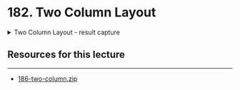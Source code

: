 # 182. Two Column Layout

<details>
  <summary>Two Column Layout - result capture</summary>

`pages/index.js`
```
import React, { Component } from "react";
import { Card, Button } from "semantic-ui-react";
import factory from "../ethereum/factory";
import Layout from "../components/Layout";

class CampaignIndex extends Component {
  static async getInitialProps() {
    const campaigns = await factory.methods.getDeployedCampaigns().call();

    return { campaigns };
  }
  renderCampaigns() {
    const items = this.props.campaigns.map((address) => {
      return {
        header: address,
        description: <a>View Campaign</a>,
        fluid: true,
      };
    });
    return <Card.Group items={items} />;
  }
  render() {
    return (
      <Layout>
        <div>
          <link
            rel="stylesheet"
            href="//cdnjs.cloudflare.com/ajax/libs/semantic-ui/2.2.12/semantic.min.css"
          ></link>
          <h3>Open Campaigns</h3>          
          <Button 
          floated = "right" 
          content="Create Campaign" 
          icon="add circle" 
          primary 
          />
          {this.renderCampaigns()}
        </div>
      </Layout>
    );
  }
}

export default CampaignIndex;

```  
---

![181.1_Constraining-Content-Width.png](../imgs/181.1_Constraining-Content-Width.png)
---
![182.1_Two-Column-Layout.png](../imgs/182.1_Two-Column-Layout.png)
---
</details>  

##  Resources for this lecture

---

-   [186-two-column.zip](https://beatlesm.s3.us-west-1.amazonaws.com/ethereum-and-solidity-complete-developer-guide/186-two-column.zip)